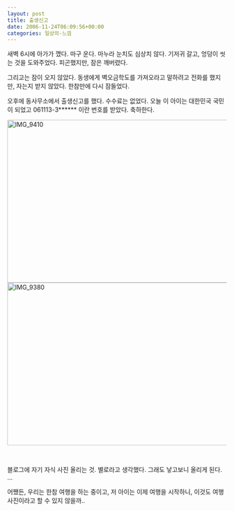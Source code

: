 ```yaml
---
layout: post
title: 출생신고
date: 2006-11-24T06:09:56+00:00
categories: 일상의-느낌
---
```

새벽 6시에 아가가 깼다. 마구 운다. 마누라 눈치도 심상치 않다. 기저귀 갈고, 엉덩이 씻는 것을 도와주었다. 피곤했지만, 잠은 깨버렸다.

그리고는 잠이 오지 않았다. 동생에게 벽오금학도를 가져오라고 말하려고 전화를 했지만, 자는지 받지 않았다. 한참만에 다시 잠들었다.

오후에 동사무소에서 출생신고를 했다. 수수료는 없었다. 오늘 이 아이는 대한민국 국민이 되었고 061113-3****** 이란 번호를 받았다. 축하한다.

<a href="http://jinto.pe.kr/688/img_9410" rel="attachment wp-att-2911"><img class="alignnone size-full wp-image-2911" alt="IMG_9410" src="http://jinto.pe.kr/wp-content/uploads/2006/11/IMG_9410.jpg" width="560" height="373" /></a> <a href="http://jinto.pe.kr/688/img_9380" rel="attachment wp-att-2912"><img class="alignnone size-full wp-image-2912" alt="IMG_9380" src="http://jinto.pe.kr/wp-content/uploads/2006/11/IMG_9380.jpg" width="560" height="373" /></a>

&nbsp;

블로그에 자기 자식 사진 올리는 것. 별로라고 생각했다. 그래도 낳고보니 올리게 된다. ...

어쨌든, 우리는 한참 여행을 하는 중이고, 저 아이는 이제 여행을 시작하니, 이것도 여행사진이라고 할 수 있지 않을까..
